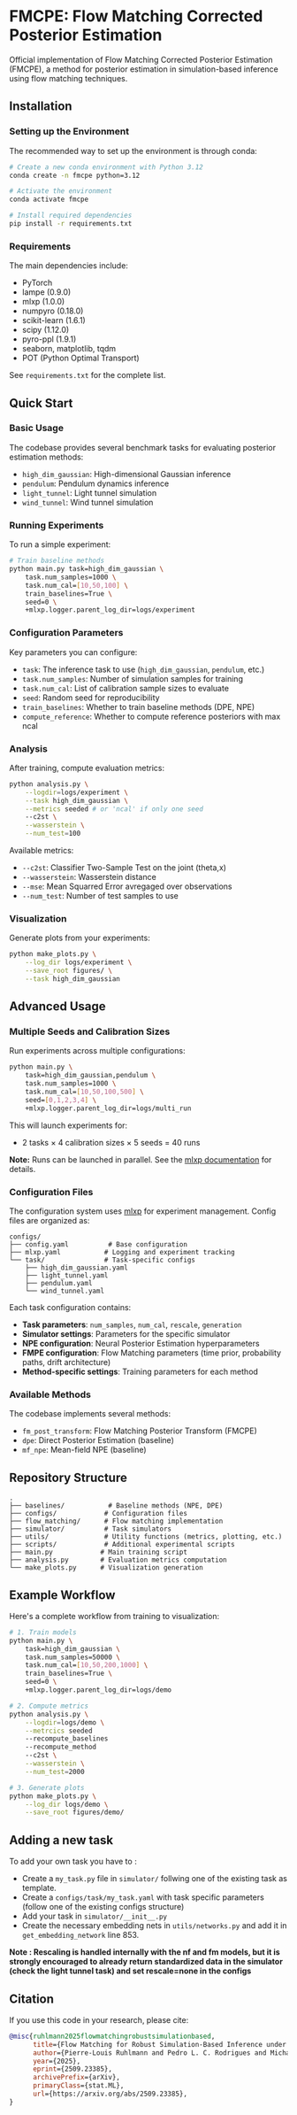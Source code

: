 # FMCPE: Flow Matching Corrected Posterior Estimation

Official implementation of Flow Matching Corrected Posterior Estimation (FMCPE), a method for posterior estimation in simulation-based inference using flow matching techniques.

## Installation

### Setting up the Environment

The recommended way to set up the environment is through conda:

```bash
# Create a new conda environment with Python 3.12
conda create -n fmcpe python=3.12

# Activate the environment
conda activate fmcpe

# Install required dependencies
pip install -r requirements.txt
```

### Requirements

The main dependencies include:
- PyTorch
- lampe (0.9.0)
- mlxp (1.0.0)
- numpyro (0.18.0)
- scikit-learn (1.6.1)
- scipy (1.12.0)
- pyro-ppl (1.9.1)
- seaborn, matplotlib, tqdm
- POT (Python Optimal Transport)

See `requirements.txt` for the complete list.

## Quick Start

### Basic Usage

The codebase provides several benchmark tasks for evaluating posterior estimation methods:
- `high_dim_gaussian`: High-dimensional Gaussian inference
- `pendulum`: Pendulum dynamics inference
- `light_tunnel`: Light tunnel simulation
- `wind_tunnel`: Wind tunnel simulation

### Running Experiments

To run a simple experiment:

```bash
# Train baseline methods
python main.py task=high_dim_gaussian \
    task.num_samples=1000 \
    task.num_cal=[10,50,100] \
    train_baselines=True \
    seed=0 \
    +mlxp.logger.parent_log_dir=logs/experiment
```

### Configuration Parameters

Key parameters you can configure:
- `task`: The inference task to use (`high_dim_gaussian`, `pendulum`, etc.)
- `task.num_samples`: Number of simulation samples for training
- `task.num_cal`: List of calibration sample sizes to evaluate
- `seed`: Random seed for reproducibility
- `train_baselines`: Whether to train baseline methods (DPE, NPE)
- `compute_reference`: Whether to compute reference posteriors with max ncal

### Analysis

After training, compute evaluation metrics:

```bash
python analysis.py \
    --logdir=logs/experiment \
    --task high_dim_gaussian \
    --metrics seeded # or 'ncal' if only one seed
    --c2st \
    --wasserstein \
    --num_test=100
```

Available metrics:
- `--c2st`: Classifier Two-Sample Test on the joint (theta,x)
- `--wasserstein`: Wasserstein distance
- `--mse`: Mean Squarred Error avregaged over observations
- `--num_test`: Number of test samples to use

### Visualization

Generate plots from your experiments:

```bash
python make_plots.py \
    --log_dir logs/experiment \
    --save_root figures/ \
    --task high_dim_gaussian
```

## Advanced Usage

### Multiple Seeds and Calibration Sizes

Run experiments across multiple configurations:

```bash
python main.py \
    task=high_dim_gaussian,pendulum \
    task.num_samples=1000 \
    task.num_cal=[10,50,100,500] \
    seed=[0,1,2,3,4] \
    +mlxp.logger.parent_log_dir=logs/multi_run
```

This will launch experiments for:
- 2 tasks × 4 calibration sizes × 5 seeds = 40 runs

**Note:** Runs can be launched in parallel. See the [mlxp documentation](https://github.com/inria-thoth/mlxp) for details.

### Configuration Files

The configuration system uses [mlxp](https://github.com/inria-thoth/mlxp) for experiment management. Config files are organized as:

```
configs/
├── config.yaml          # Base configuration
├── mlxp.yaml           # Logging and experiment tracking
└── task/               # Task-specific configs
    ├── high_dim_gaussian.yaml
    ├── light_tunnel.yaml
    ├── pendulum.yaml
    └── wind_tunnel.yaml
```

Each task configuration contains:
- **Task parameters**: `num_samples`, `num_cal`, `rescale`, `generation`
- **Simulator settings**: Parameters for the specific simulator
- **NPE configuration**: Neural Posterior Estimation hyperparameters
- **FMPE configuration**: Flow Matching parameters (time prior, probability paths, drift architecture)
- **Method-specific settings**: Training parameters for each method

### Available Methods

The codebase implements several methods:
- `fm_post_transform`: Flow Matching Posterior Transform (FMCPE)
- `dpe`: Direct Posterior Estimation (baseline)
- `mf_npe`: Mean-field NPE (baseline)

## Repository Structure

```
.
├── baselines/           # Baseline methods (NPE, DPE)
├── configs/            # Configuration files
├── flow_matching/      # Flow matching implementation
├── simulator/          # Task simulators
├── utils/              # Utility functions (metrics, plotting, etc.)
├── scripts/            # Additional experimental scripts
├── main.py            # Main training script
├── analysis.py        # Evaluation metrics computation
└── make_plots.py      # Visualization generation
```

## Example Workflow

Here's a complete workflow from training to visualization:

```bash
# 1. Train models
python main.py \
    task=high_dim_gaussian \
    task.num_samples=50000 \
    task.num_cal=[10,50,200,1000] \
    train_baselines=True \
    seed=0 \
    +mlxp.logger.parent_log_dir=logs/demo

# 2. Compute metrics
python analysis.py \
    --logdir=logs/demo \
    --metrcics seeded
    --recompute_baselines
    --recompute_method
    --c2st \
    --wasserstein \
    --num_test=2000

# 3. Generate plots
python make_plots.py \
    --log_dir logs/demo \
    --save_root figures/demo/
```

## Adding a new task

To add your own task you have to : 
- Create a `my_task.py` file in `simulator/` follwing one of the existing task as template.
- Create a `configs/task/my_task.yaml` with task specific parameters (follow one of the existing configs structure)
- Add your task in `simulator/__init__.py`
- Create the necessary embedding nets in `utils/networks.py` and add it in `get_embedding_network` line 853.

**Note : Rescaling is handled internally with the nf and fm models, but it is strongly encouraged to already return standardized data in the simulator (check the light tunnel task) and set rescale=none in the configs**

## Citation

If you use this code in your research, please cite:

```bibtex
@misc{ruhlmann2025flowmatchingrobustsimulationbased,
      title={Flow Matching for Robust Simulation-Based Inference under Model Misspecification}, 
      author={Pierre-Louis Ruhlmann and Pedro L. C. Rodrigues and Michael Arbel and Florence Forbes},
      year={2025},
      eprint={2509.23385},
      archivePrefix={arXiv},
      primaryClass={stat.ML},
      url={https://arxiv.org/abs/2509.23385}, 
}
```
